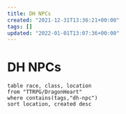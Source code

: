 ```yaml
---
title: DH NPCs
created: "2021-12-31T13:36:21+00:00"
tags: []
updated: "2022-01-01T13:07:36+00:00"
---
```


# DH NPCs

````dataview
table race, class, location
from "TTRPG/DragonHeart"
where contains(tags,"dh-npc")
sort location, created desc
````
